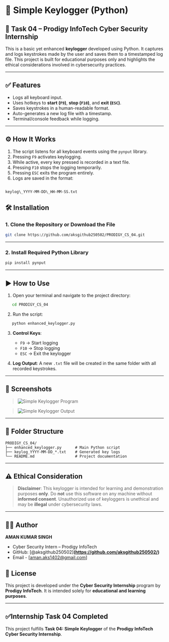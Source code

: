 # 🧩 Simple Keylogger (Python)

## 📌 Task 04 – Prodigy InfoTech Cyber Security Internship

This is a basic yet enhanced **keylogger** developed using Python. It captures and logs keystrokes made by the user and saves them to a timestamped log file. This project is built for educational purposes only and highlights the ethical considerations involved in cybersecurity practices.

---

## ✅ Features

- Logs all keyboard input.
- Uses hotkeys to **start (`F9`)**, **stop (`F10`)**, and **exit (`ESC`)**.
- Saves keystrokes in a human-readable format.
- Auto-generates a new log file with a timestamp.
- Terminal/console feedback while logging.

---

## ⚙️ How It Works

1. The script listens for all keyboard events using the `pynput` library.
2. Pressing `F9` activates keylogging.
3. While active, every key pressed is recorded in a text file.
4. Pressing `F10` stops the logging temporarily.
5. Pressing `ESC` exits the program entirely.
6. Logs are saved in the format:
```

keylog\_YYYY-MM-DD\_HH-MM-SS.txt

```
## 🛠 Installation
### 1. Clone the Repository or Download the File
```bash
git clone https://github.com/aksgithub250502/PRODIGY_CS_04.git
```

---

### 2. Install Required Python Library

```bash
pip install pynput
```

---

## ▶️ How to Use
1. Open your terminal and navigate to the project directory:

```bash
   cd PRODIGY_CS_04
```

2. Run the script:

```bash
   python enhanced_keylogger.py
```

3. **Control Keys**:

   * `F9` → Start logging
   * `F10` → Stop logging
   * `ESC` → Exit the keylogger

4. **Log Output**: A new `.txt` file will be created in the same folder with all recorded keystrokes.

---
## 📸 Screenshots
> ![Simple Keylogger Program](https://github.com/user-attachments/assets/017d4d83-c529-4cb0-98b0-401eb3803a46)

> ![Simple Keylogger Output](https://github.com/user-attachments/assets/0f86936b-9a37-4ea4-bd9b-e73f3b28bc13)

---
## 📁 Folder Structure

```
PRODIGY_CS_04/
├── enhanced_keylogger.py      # Main Python script
├── keylog_YYYY-MM-DD_*.txt    # Generated key logs
└── README.md                  # Project documentation

```

---

## ⚠️ Ethical Consideration

> **Disclaimer**: This keylogger is intended for learning and demonstration purposes **only**. Do **not** use this software on any machine without **informed consent**. Unauthorized use of keyloggers is unethical and may be **illegal** under cybersecurity laws.

---

## 👨‍💻 Author
**AMAN KUMAR SINGH**
* Cyber Security Intern – Prodigy InfoTech
* GitHub: [@aksgithub250502]**(https://github.com/aksgithub250502/)**
* Email - [aman.aks1402@gmail.com]

## 📄 License

This project is developed under the **Cyber Security Internship** program by **Prodigy InfoTech**.
It is intended solely for **educational and learning purposes**.

---
## ✅Internship Task 04 Completed
This project fulfills **Task 04: Simple Keylogger** of the **Prodigy InfoTech Cyber Security Internship**.
